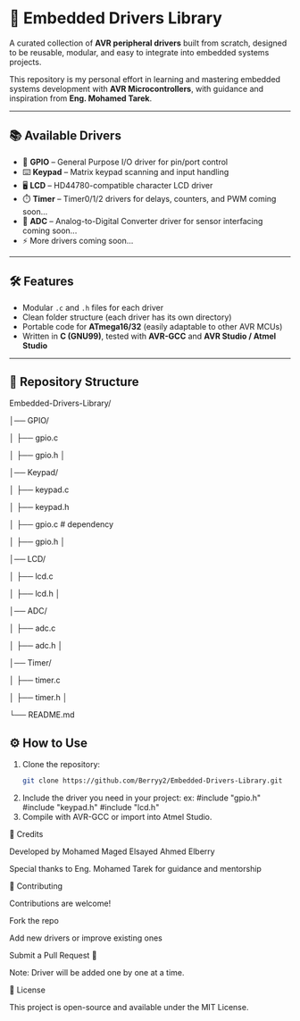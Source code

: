 # 🚀 Embedded Drivers Library  

A curated collection of **AVR peripheral drivers** built from scratch, designed to be reusable, modular, and easy to integrate into embedded systems projects.  

This repository is my personal effort in learning and mastering embedded systems development with **AVR Microcontrollers**, with guidance and inspiration from **Eng. Mohamed Tarek**.  

---

## 📚 Available Drivers  
- 🔌 **GPIO** – General Purpose I/O driver for pin/port control  
- ⌨️ **Keypad** – Matrix keypad scanning and input handling  
- 🖥️ **LCD** – HD44780-compatible character LCD driver  
- ⏱️ **Timer** – Timer0/1/2 drivers for delays, counters, and PWM  coming soon...
- 📡 **ADC** – Analog-to-Digital Converter driver for sensor interfacing  coming soon...
- ⚡ More drivers coming soon...  

---

## 🛠️ Features  
- Modular `.c` and `.h` files for each driver  
- Clean folder structure (each driver has its own directory)  
- Portable code for **ATmega16/32** (easily adaptable to other AVR MCUs)  
- Written in **C (GNU99)**, tested with **AVR-GCC** and **AVR Studio / Atmel Studio**  

---

## 📂 Repository Structure  

Embedded-Drivers-Library/

│── GPIO/

   │ ├── gpio.c

   │ ├── gpio.h
   │


│── Keypad/

   │ ├── keypad.c

   │ ├── keypad.h
   
   │ ├── gpio.c # dependency

   │ ├── gpio.h
   │


│── LCD/

   │ ├── lcd.c

   │ ├── lcd.h
   │


│── ADC/

   │ ├── adc.c

   │ ├── adc.h
   │


│── Timer/

   │ ├── timer.c

   │ ├── timer.h
   │


└── README.md

## ⚙️ How to Use  

1. Clone the repository:  
   ```bash
   git clone https://github.com/Berryy2/Embedded-Drivers-Library.git

2. Include the driver you need in your project:
  ex:
  #include "gpio.h"
  #include "keypad.h"
  #include "lcd.h"
3. Compile with AVR-GCC or import into Atmel Studio.

🤝 Credits

Developed by Mohamed Maged Elsayed Ahmed Elberry

Special thanks to Eng. Mohamed Tarek for guidance and mentorship

🌟 Contributing

Contributions are welcome!

Fork the repo

Add new drivers or improve existing ones

Submit a Pull Request 🚀

Note: Driver will be added one by one at a time.

📜 License

This project is open-source and available under the MIT License.
